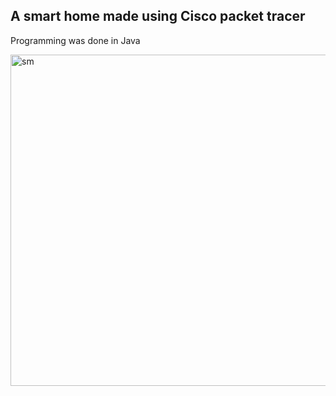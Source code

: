 ## A smart home made using Cisco packet tracer
Programming was done in Java

<img width="530" alt="sm" src="https://github.com/MwenyaG/SmartCity/assets/163680035/c916b8fd-9a54-4e0d-999c-7ab7e7550814">
